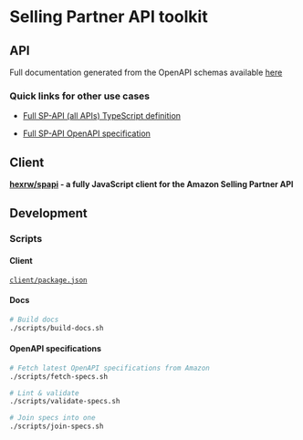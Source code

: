# Selling Partner API toolkit

## API

Full documentation generated from the OpenAPI schemas available [here](https://spapi.surge.sh/)

### Quick links for other use cases

- [Full SP-API (all APIs) TypeScript definition](https://gist.github.com/hexrw/8f6b84082553905502552c925f00d943)

- [Full SP-API OpenAPI specification](https://gist.github.com/hexrw/c43092acf4b12ed2d808bbe1ef319f2f)

## Client

**[hexrw/spapi](./client/package/) - a fully JavaScript client for the Amazon Selling Partner API**

## Development

### Scripts

#### Client

[`client/package.json`](./client/package.json)

#### Docs

```sh
# Build docs
./scripts/build-docs.sh
```

#### OpenAPI specifications

```sh
# Fetch latest OpenAPI specifications from Amazon
./scripts/fetch-specs.sh

# Lint & validate
./scripts/validate-specs.sh

# Join specs into one
./scripts/join-specs.sh
```

